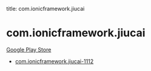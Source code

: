 title: com.ionicframework.jiucai
# com.ionicframework.jiucai


[Google Play Store](https://play.google.com/store/apps/details?id=com.ionicframework.jiucai)


* [com.ionicframework.jiucai-1112](./com.ionicframework.jiucai-1112/)